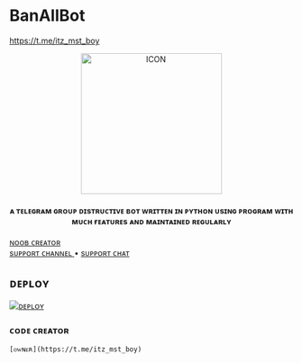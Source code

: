 # BanAllBot
https://t.me/itz_mst_boy
<p align="center"><img src="https://telegra.ph/file/3cdb65b6d72babdb39941.jpg" alt="ICON" width="250" height="250"/></p>


<h4 align="center">
    ᴀ  ᴛᴇʟᴇɢʀᴀᴍ ɢʀᴏᴜᴘ ᴅɪsᴛʀᴜᴄᴛɪᴠᴇ ʙᴏᴛ ᴡʀɪᴛᴛᴇɴ ɪɴ ᴘʏᴛʜᴏɴ ᴜsɪɴɢ ᴘʀᴏɢʀᴀᴍ  ᴡɪᴛʜ ᴍᴜᴄʜ ғᴇᴀᴛᴜʀᴇs ᴀɴᴅ ᴍᴀɪɴᴛᴀɪɴᴇᴅ ʀᴇɢᴜʟᴀʀʟʏ
</h4>

<p>

<a href="https://t.me/itz_mst_boy"> ɴᴏᴏʙ ᴄʀᴇᴀᴛᴏʀ </a>     
    <a href="https://t.me/mr_sukkun"> sᴜᴘᴘᴏʀᴛ ᴄʜᴀɴɴᴇʟ </a> •
    <a href="https://t.me/worldwide_friend_zone"> sᴜᴘᴘᴏʀᴛ  ᴄʜᴀᴛ  </a> 
 </p>


## ᴅᴇᴘʟᴏʏ


[![ᴅᴇᴘʟᴏʏ](https://www.herokucdn.com/deploy/button.svg)](https://heroku.com/deploy?template=https://github.com/Itz-mst-boy/BanAllBot)

### ᴄᴏᴅᴇ ᴄʀᴇᴀᴛᴏʀ 

```
[ᴏᴡɴᴇʀ](https://t.me/itz_mst_boy)
```
